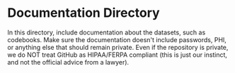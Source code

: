 # Documentation Directory

In this directory, include documentation about the datasets, such as codebooks.  Make sure the documentation doesn't include passwords, PHI, or anything else that should remain private.  Even if the repository is private, we do NOT treat GitHub as HIPAA/FERPA compliant (this is just our instinct, and not the official advice from a lawyer).
